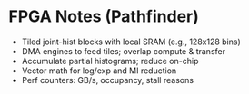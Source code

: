 # FPGA Notes (Pathfinder)

- Tiled joint-hist blocks with local SRAM (e.g., 128x128 bins)
- DMA engines to feed tiles; overlap compute & transfer
- Accumulate partial histograms; reduce on-chip
- Vector math for log/exp and MI reduction
- Perf counters: GB/s, occupancy, stall reasons

